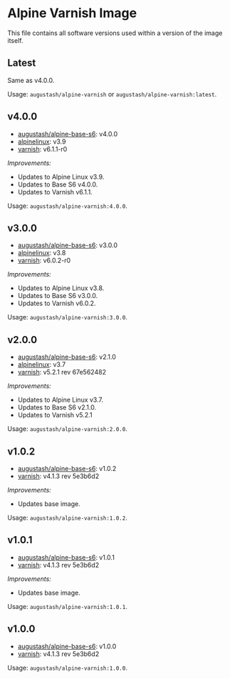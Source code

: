 # Alpine Varnish Image

This file contains all software versions used within a version of the image itself.

## Latest

Same as v4.0.0.

Usage: `augustash/alpine-varnish` or `augustash/alpine-varnish:latest`.

## v4.0.0

- [augustash/alpine-base-s6](https://github.com/augustash/docker-alpine-base-s6/tree/4.0.0): v4.0.0
- [alpinelinux](https://github.com/alpinelinux/docker-alpine/tree/v3.9): v3.9
- [varnish](https://varnish-cache.org/): v6.1.1-r0

*Improvements:*

- Updates to Alpine Linux v3.9.
- Updates to Base S6 v4.0.0.
- Updates to Varnish v6.1.1.

Usage: `augustash/alpine-varnish:4.0.0`.

## v3.0.0

- [augustash/alpine-base-s6](https://github.com/augustash/docker-alpine-base-s6/tree/3.0.0): v3.0.0
- [alpinelinux](https://github.com/alpinelinux/docker-alpine/tree/v3.8): v3.8
- [varnish](https://varnish-cache.org/): v6.0.2-r0

*Improvements:*

- Updates to Alpine Linux v3.8.
- Updates to Base S6 v3.0.0.
- Updates to Varnish v6.0.2.

Usage: `augustash/alpine-varnish:3.0.0`.

## v2.0.0

- [augustash/alpine-base-s6](https://github.com/augustash/docker-alpine-base-s6/tree/2.1.0): v2.1.0
- [alpinelinux](https://github.com/alpinelinux/docker-alpine/tree/v3.7): v3.7
- [varnish](https://varnish-cache.org/): v5.2.1 rev 67e562482

*Improvements:*

- Updates to Alpine Linux v3.7.
- Updates to Base S6 v2.1.0.
- Updates to Varnish v5.2.1

Usage: `augustash/alpine-varnish:2.0.0`.

## v1.0.2

- [augustash/alpine-base-s6](https://github.com/augustash/docker-alpine-base-s6): v1.0.2
- [varnish](https://varnish-cache.org/): v4.1.3 rev 5e3b6d2

*Improvements:*

- Updates base image.

Usage: `augustash/alpine-varnish:1.0.2`.

## v1.0.1

- [augustash/alpine-base-s6](https://github.com/augustash/docker-alpine-base-s6): v1.0.1
- [varnish](https://varnish-cache.org/): v4.1.3 rev 5e3b6d2

*Improvements:*

- Updates base image.

Usage: `augustash/alpine-varnish:1.0.1`.

## v1.0.0

- [augustash/alpine-base-s6](https://github.com/augustash/docker-alpine-base-s6): v1.0.0
- [varnish](https://varnish-cache.org/): v4.1.3 rev 5e3b6d2

Usage: `augustash/alpine-varnish:1.0.0`.
